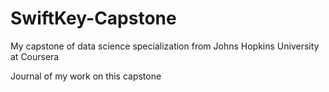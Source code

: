 # SwiftKey-Capstone
My capstone of data science specialization from Johns Hopkins University at Coursera

Journal of my work on this capstone

